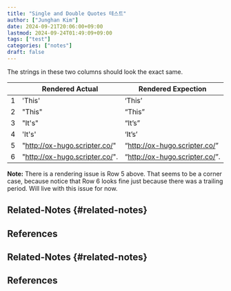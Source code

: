 ```yaml
---
title: "Single and Double Quotes 테스트"
author: ["Junghan Kim"]
date: 2024-09-21T20:06:00+09:00
lastmod: 2024-09-24T01:49:09+09:00
tags: ["test"]
categories: ["notes"]
draft: false
---
```


<!--more-->

The strings in these two columns should look the exact same.

|   | Rendered Actual                  | Rendered Expection               |
|---|----------------------------------|----------------------------------|
| 1 | 'This'                           | ‘This’                         |
| 2 | "This"                           | “This”                         |
| 3 | "It's"                           | “It’s”                        |
| 4 | 'It's'                           | ‘It’s’                        |
| 5 | "<http://ox-hugo.scripter.co/>"  | “<http://ox-hugo.scripter.co/>” |
| 6 | "<http://ox-hugo.scripter.co/>". | “<http://ox-hugo.scripter.co/>”. |

****Note:**** There is a rendering issue is Row 5 above. That seems to be a corner case, because notice that Row 6 looks fine just because there was a trailing period. <span class="underline">Will live with this issue for now.</span>


## Related-Notes {#related-notes}

## References

<style>.csl-entry{text-indent: -1.5em; margin-left: 1.5em;}</style><div class="csl-bib-body">
</div>


## Related-Notes {#related-notes}

## References

<style>.csl-entry{text-indent: -1.5em; margin-left: 1.5em;}</style><div class="csl-bib-body">
</div>
